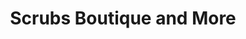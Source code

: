 ---
title: "Scrubs Boutique and More"
url: /lincolnwood/scrubs-boutique-and-more/
shop: Kleidung
---